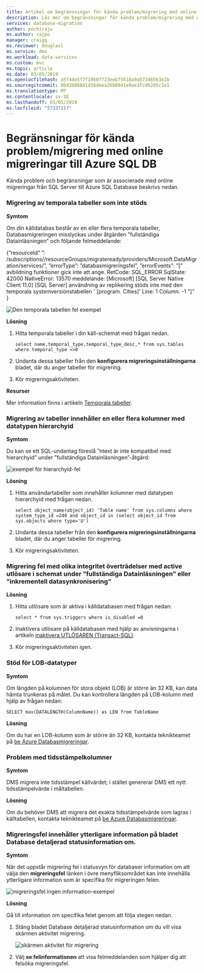 ```yaml
---
title: Artikel om begränsningar för kända problem/migrering med online migrering till Azure SQL Database | Microsoft Docs
description: Läs mer om begränsningar för kända problem/migrering med online migrering till Azure SQL Database.
services: database-migration
author: pochiraju
ms.author: rajpo
manager: craigg
ms.reviewer: douglasl
ms.service: dms
ms.workload: data-services
ms.custom: mvc
ms.topic: article
ms.date: 03/05/2019
ms.openlocfilehash: a5f44e5f7f19507723eeb75518a9a573d6563e2b
ms.sourcegitcommit: 8b41b86841456deea26b0941e8ae3fcdb2d5c1e1
ms.translationtype: MT
ms.contentlocale: sv-SE
ms.lasthandoff: 03/05/2019
ms.locfileid: "57337217"
---
```

# <a name="known-issuesmigration-limitations-with-online-migrations-to-azure-sql-db"></a>Begränsningar för kända problem/migrering med online migreringar till Azure SQL DB

Kända problem och begränsningar som är associerade med online migreringar från SQL Server till Azure SQL Database beskrivs nedan.

### <a name="migration-of-temporal-tables-not-supported"></a>Migrering av temporala tabeller som inte stöds

**Symtom**

Om din källdatabas består av en eller flera temporala tabeller, Databasmigreringen misslyckas under åtgärden ”fullständiga Datainläsningen” och följande felmeddelande:

{”resourceId” ”: /subscriptions/<subscription id>/resourceGroups/migrateready/providers/Microsoft.DataMigration/services/<DMS Service name>”, ”errorType”: ”databasmigreringsfel”, ”errorEvents”: ”[” avbildning funktioner gick inte att ange. RetCode: SQL_ERROR SqlState: 42000 NativeError: 13570 meddelande: [Microsoft] [SQL Server Native Client 11.0] [SQL Server] användning av replikering stöds inte med den temporala systemversionstabellen ' [program. Cities]' Line: 1 Column: -1 "]" }
 
 ![Den temporala tabellen fel exempel](media/known-issues-azure-sql-online/dms-temporal-tables-errors.png)

**Lösning**

1. Hitta temporala tabeller i din käll-schemat med frågan nedan.
     ``` 
     select name,temporal_type,temporal_type_desc,* from sys.tables where temporal_type <>0
     ```
2. Undanta dessa tabeller från den **konfigurera migreringsinställningarna** bladet, där du anger tabeller för migrering.

3. Kör migreringsaktiviteten.

**Resurser**

Mer information finns i artikeln [Temporala tabeller](https://docs.microsoft.com/sql/relational-databases/tables/temporal-tables?view=sql-server-2017).
 
### <a name="migration-of-tables-includes-one-or-more-columns-with-the-hierarchyid-data-type"></a>Migrering av tabeller innehåller en eller flera kolumner med datatypen hierarchyid

**Symtom**

Du kan se ett SQL-undantag föreslå ”ntext är inte kompatibel med hierarchyid” under ”fullständiga Datainläsningen”-åtgärd:
     
![exempel för hierarchyid-fel](media/known-issues-azure-sql-online/dms-hierarchyid-errors.png)

**Lösning**

1. Hitta användartabeller som innehåller kolumner med datatypen hierarchyid med frågan nedan.

      ``` 
      select object_name(object_id) 'Table name' from sys.columns where system_type_id =240 and object_id in (select object_id from sys.objects where type='U')
      ``` 

 2. Undanta dessa tabeller från den **konfigurera migreringsinställningarna** bladet, där du anger tabeller för migrering.

 3. Kör migreringsaktiviteten.

### <a name="migration-failures-with-various-integrity-violations-with-active-triggers-in-the-schema-during-full-data-load-or-incremental-data-sync"></a>Migrering fel med olika integritet överträdelser med active utlösare i schemat under ”fullständiga Datainläsningen” eller ”inkrementell datasynkronisering”

**Lösning**
1. Hitta utlösare som är aktiva i källdatabasen med frågan nedan:
     ```
     select * from sys.triggers where is_disabled =0
     ```
2. Inaktivera utlösare på källdatabasen med hjälp av anvisningarna i artikeln [inaktivera UTLÖSAREN (Transact-SQL)](https://docs.microsoft.com/sql/t-sql/statements/disable-trigger-transact-sql?view=sql-server-2017).

3. Kör migreringsaktiviteten igen.

### <a name="support-for-lob-data-types"></a>Stöd för LOB-datatyper

**Symtom**

Om längden på kolumnen för stora objekt (LOB) är större än 32 KB, kan data hämta trunkeras på målet. Du kan kontrollera längden på LOB-kolumn med hjälp av frågan nedan: 

``` 
SELECT max(DATALENGTH(ColumnName)) as LEN from TableName
```

**Lösning**

Om du har en LOB-kolumn som är större än 32 KB, kontakta teknikteamet på [be Azure Databasmigreringar](mailto:AskAzureDatabaseMigrations@service.microsoft.com).

### <a name="issues-with-timestamp-columns"></a>Problem med tidsstämpelkolumner

**Symtom**

DMS migrera inte tidsstämpel källvärdet; i stället genererar DMS ett nytt tidsstämpelvärde i måltabellen.

**Lösning**

Om du behöver DMS att migrera det exakta tidsstämpelvärde som lagras i källtabellen, kontakta teknikteamet på [be Azure Databasmigreringar](mailto:AskAzureDatabaseMigrations@service.microsoft.com).

### <a name="data-migration-errors-do-not-provide-additional-details-on-the-database-detailed-status-blade"></a>Migreringsfel innehåller ytterligare information på bladet Database detaljerad statusinformation om.

**Symtom**

När det uppstår migrering fel i statusvyn för databaser information om att välja den **migreringsfel** länken i övre menyfliksområdet kan inte innehålla ytterligare information som är specifika för migreringen felen.

![migreringsfel ingen information-exempel](media/known-issues-azure-sql-online/dms-data-migration-errors-no-details.png)

**Lösning**

Gå till information om specifika felet genom att följa stegen nedan.

1. Stäng bladet Database detaljerad statusinformation om du vill visa skärmen aktivitet migrering.

     ![skärmen aktivitet för migrering](media/known-issues-azure-sql-online/dms-migration-activity-screen.png)

2. Välj **se felinformationen** att visa felmeddelanden som hjälper dig att felsöka migreringsfel.

